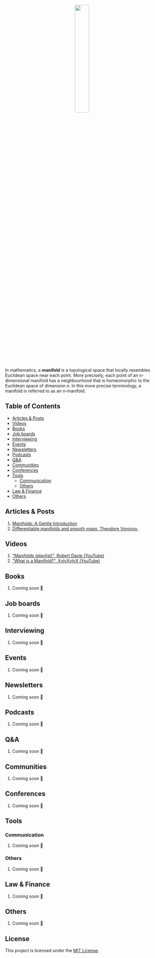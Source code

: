 <div align="center">
  <img src="https://upload.wikimedia.org/wikipedia/commons/2/2d/BoysSurfaceTopView.PNG" width = "30%" height = "30%">
 </div>

In mathematics, a **manifold** is a topological space that locally resembles Euclidean space near each point. More precisely, each point of an n-dimensional manifold has a neighbourhood that is homeomorphic to the Euclidean space of dimension n. In this more precise terminology, a manifold is referred to as an n-manifold.
## Table of Contents

- [Articles & Posts](#articles--posts)
- [Videos](#videos)
- [Books](#books)
- [Job boards](#job-boards)
- [Interviewing](#interviewing)
- [Events](#events)
- [Newsletters](#newsletters)
- [Podcasts](#podcasts)
- [Q&A](#qa)
- [Communities](#communities)
- [Conferences](#conferences)
- [Tools](#tools)
  - [Communication](#communication)
  - [Others](#others)
- [Law & Finance](#law--finance)
- [Others](#others-1)
## Articles & Posts
  1. [Manifolds: A Gentle Introduction](http://bjlkeng.github.io/posts/manifolds/)
  1. [Differentiable manifolds and smooth maps, Theodore Voronov.](http://www.maths.manchester.ac.uk/~tv/Teaching/Differentiable%20Manifolds/2010-2011/1-manifolds.pdf)
## Videos
  1. ["Manifolds (playlist)", Robert Davie (YouTube)](https://www.youtube.com/playlist?list=PLeFwDGOexoe8cjplxwQFMvGLSxbOTUyLv)
  1. ["What is a Manifold?", XylyXylyX (YouTube)](https://www.youtube.com/playlist?list=PLRlVmXqzHjUQHEx63ZFxV-0Ortgf-rpJo)
## Books
  1. Coming soon :penguin:
## Job boards
  1. Coming soon :dog:
## Interviewing
  1. Coming soon :bee:
## Events 
  1. Coming soon :duck:
## Newsletters
  1. Coming soon :bug:
## Podcasts
  1. Coming soon :bug:
## Q&A
  1. Coming soon :bug:
## Communities
  1. Coming soon :bug:
## Conferences
  1. Coming soon :bug:
## Tools

### Communication
  1. Coming soon :bug:
### Others
  1. Coming soon :bug:
## Law & Finance
  1. Coming soon :bug:
## Others
  1. Coming soon :bug:
## License

This project is licensed under the [MIT License](http://opensource.org/licenses/MIT).

